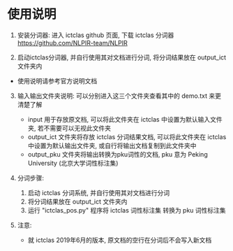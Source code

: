 使用说明
===

1. 安装分词器: 进入 ictclas github 页面, 下载 ictclas 分词器
	https://github.com/NLPIR-team/NLPIR

2. 启动ictclas分词器, 并自行使用其对文档进行分词, 将分词结果放在 output_ict 文件夹内
* 使用说明请参考官方说明文档

3. 输入输出文件夹说明: 可以分别进入这三个文件夹查看其中的 demo.txt 来更清楚了解

	* input 用于存放原文档, 可以将此文件夹在 ictclas 中设置为默认输入文件夹, 若不需要可以无视此文件夹
	* output_ict 文件夹将存放 ictclas 分词结果文档, 可以将此文件夹在 ictclas 中设置为默认输出文件夹, 或自行将输出文档复制到此文件夹中
	* output_pku 文件夹将输出转换为pku词性的文档, pku 意为 Peking University (北京大学词性标注集)

4.  分词步骤:
    1. 启动 ictclas 分词系统, 并自行使用其对文档进行分词
    2. 将分词结果放在 output_ict 文件夹内
    3. 运行 "ictclas_pos.py" 程序将 ictclas 词性标注集 转换为 pku 词性标注集

5. 注意:
	* 就 ictclas 2019年6月的版本, 原文档的空行在分词后不会写入新文档
